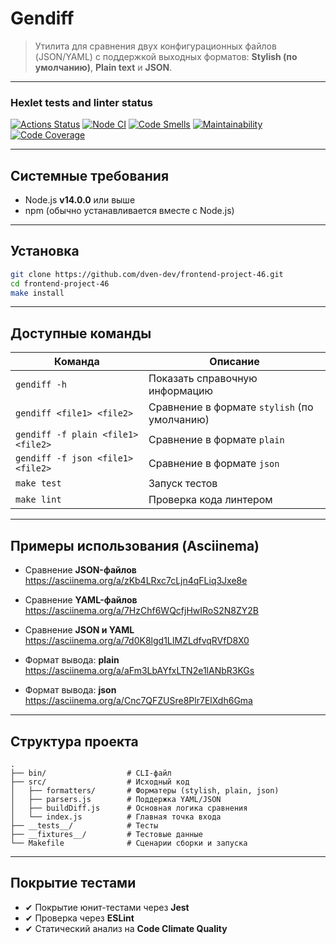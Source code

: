 # Gendiff

> Утилита для сравнения двух конфигурационных файлов (JSON/YAML) с поддержкой выходных форматов: **Stylish (по умолчанию)**, **Plain text** и **JSON**.

---

### Hexlet tests and linter status

[![Actions Status](https://github.com/dven-dev/frontend-project-46/actions/workflows/hexlet-check.yml/badge.svg)](https://github.com/dven-dev/frontend-project-46/actions)
[![Node CI](https://github.com/dven-dev/frontend-project-46/actions/workflows/test.yml/badge.svg)](https://github.com/dven-dev/frontend-project-46/actions/workflows/test.yml)
[![Code Smells](https://sonarcloud.io/api/project_badges/measure?project=dven-dev_frontend-project-46&metric=code_smells)](https://sonarcloud.io/summary/new_code?id=dven-dev_frontend-project-46)
[![Maintainability](https://qlty.sh/badges/16633dfc-1f68-4f5f-bde2-7ce93d9bf3e0/maintainability.svg)](https://qlty.sh/gh/dven-dev/projects/frontend-project-46)
[![Code Coverage](https://qlty.sh/badges/16633dfc-1f68-4f5f-bde2-7ce93d9bf3e0/test_coverage.svg)](https://qlty.sh/gh/dven-dev/projects/frontend-project-46)

---

## Системные требования

- Node.js **v14.0.0** или выше
- npm (обычно устанавливается вместе с Node.js)

---

## Установка

```bash
git clone https://github.com/dven-dev/frontend-project-46.git
cd frontend-project-46
make install
```

---

## Доступные команды

| Команда                            | Описание                                     |
| ---------------------------------- | -------------------------------------------- |
| `gendiff -h`                       | Показать справочную информацию               |
| `gendiff <file1> <file2>`          | Сравнение в формате `stylish` (по умолчанию) |
| `gendiff -f plain <file1> <file2>` | Сравнение в формате `plain`                  |
| `gendiff -f json <file1> <file2>`  | Сравнение в формате `json`                   |
| `make test`                        | Запуск тестов                                |
| `make lint`                        | Проверка кода линтером                       |

---

## Примеры использования (Asciinema)

- Сравнение **JSON-файлов**
  https://asciinema.org/a/zKb4LRxc7cLjn4qFLiq3Jxe8e

- Сравнение **YAML-файлов**
  https://asciinema.org/a/7HzChf6WQcfjHwIRoS2N8ZY2B

- Сравнение **JSON и YAML**
  https://asciinema.org/a/7d0K8lgd1LIMZLdfvqRVfD8X0

- Формат вывода: **plain**
  https://asciinema.org/a/aFm3LbAYfxLTN2e1lANbR3KGs

- Формат вывода: **json**
  https://asciinema.org/a/Cnc7QFZUSre8Plr7ElXdh6Gma

---

## Структура проекта

```
.
├── bin/                  # CLI-файл
├── src/                  # Исходный код
│   ├── formatters/       # Форматеры (stylish, plain, json)
│   ├── parsers.js        # Поддержка YAML/JSON
│   ├── buildDiff.js      # Основная логика сравнения
│   └── index.js          # Главная точка входа
├── __tests__/            # Тесты
├── __fixtures__/         # Тестовые данные
└── Makefile              # Сценарии сборки и запуска
```

---

## Покрытие тестами

- ✔ Покрытие юнит-тестами через **Jest**
- ✔ Проверка через **ESLint**
- ✔ Статический анализ на **Code Climate Quality**
